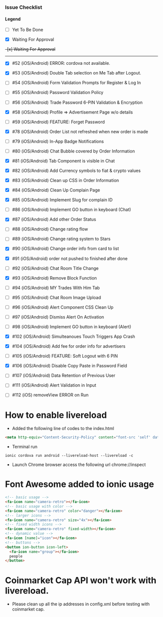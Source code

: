 ### Issue Checklist 

#### Legend
- [ ] Yet To Be Done

- [x] Waiting For Approval

~~-[x] Waiting For Approval~~


---------------------

- [x] #52 (iOS/Android) ERROR: cordova not available.
- [x] #53 (iOS/Android) Double Tab selection on Me Tab after Logout. 
- [ ] #54 (iOS/Android) Form Validation Prompts for Register & Log In
- [ ] #55 (iOS/Android) Password Validation Policy 
- [ ] #56 (iOS/Android) Trade Password 6-PIN Validation & Encryption
- [x] #58 (iOS/Android) Profile => Advertisement Page w/o details
- [ ] #59 (iOS/Android) FEATURE: Forget Password
- [x] #78 (iOS/Android) Order List not refreshed when new order is made
- [ ] #79 (iOS/Android) In-App Badge Notifications 
- [ ] #80 (iOS/Android) Chat Bubble covered by Order Information
- [x] #81 (iOS/Android) Tab Component is visible in Chat
- [x] #82 (iOS/Android) Add Currency symbols to fiat & crypto values
- [x] #83 (iOS/Android) Clean up CSS in Order Information
- [x] #84 (iOS/Android) Clean Up Complain Page
- [x] #85 (iOS/Android) Implement Slug for complain ID
- [ ] #86 (iOS/Android) Implement GO button in keyboard (Chat)
- [x] #87 (iOS/Android) Add other Order Status 
- [ ] #88 (iOS/Android) Change rating flow
- [ ] #89 (iOS/Android) Change rating system to Stars
- [x] #90 (iOS/Android) Change order info from card to list
- [x] #91 (iOS/Android) order not pushed to finished after done
- [ ] #92 (iOS/Android) Chat Room Title Change
- [x] #93 (iOS/Android) Remove Block Function
- [ ] #94 (iOS/Android) MY Trades With Him Tab
- [ ] #95 (iOS/Android) Chat Room Image Upload
- [ ] #96 (iOS/Android) Alert Component CSS Clean Up
- [ ] #97 (iOS/Android) Dismiss Alert On Activation
- [ ] #98 (iOS/Android) Implement GO button in keyboard (Alert)
- [x] #102 (iOS/Android) Simulteanoues Touch Triggers App Crash
- [x] #104 (iOS/Android) Add fee for order info for advertisers
- [ ] #105 (iOS/Android) FEATURE: Soft Logout with 6 PIN
- [x] #106 (iOS/Android) Disable Copy Paste in Password Field
- [ ] #107 (iOS/Android) Data Retention of Previous User
- [ ] #111 (iOS/Android) Alert Validation in Input
- [ ] #112 (iOS) removeView ERROR on Run



# How to enable livereload
* Added the following line of codes to the index.html
```html
<meta http-equiv="Content-Security-Policy" content="font-src 'self' data:; img-src * data:; default-src gap://ready file://* *; script-src 'self' 'unsafe-inline' 'unsafe-eval' * ; style-src 'self' 'unsafe-inline' *">
```
* Terminal run 
```
ionic cordova run android --livereload-host --livereload -c
```
* Launch Chrome browser access the following url chrome://inspect

# Font Awesome added to ionic usage
```html
<!-- basic usage -->
<fa-icon name="camera-retro"></fa-icon>
<!-- basic usage with color -->
<fa-icon name="camera-retro" color="danger"></fa-icon>
<!-- larger icons -->
<fa-icon name="camera-retro" size="4x"></fa-icon>
<!-- fixed width icons -->
<fa-icon name="camera-retro" fixed-width></fa-icon>
<!-- dynamic value -->
<fa-icon [name]="icon"></fa-icon>
<!-- buttons -->
<button ion-button icon-left>
  <fa-icon name="group"></fa-icon>
  people
</button>
```

# Coinmarket Cap API won't work with livereload.
* Please clean up all the ip addresses in config.xml before testing with coinmarket cap.
